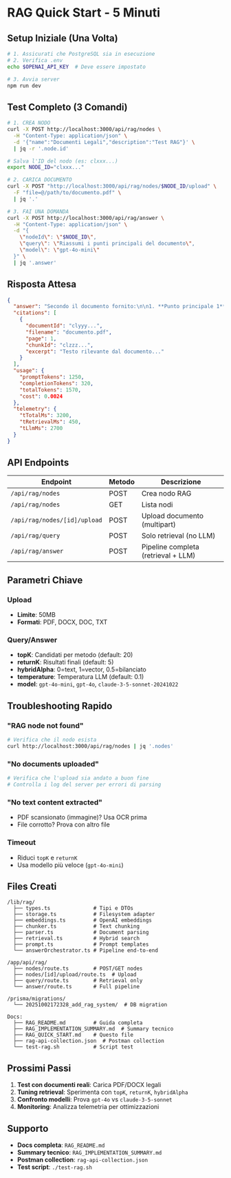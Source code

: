 # RAG Quick Start - 5 Minuti

## Setup Iniziale (Una Volta)

```bash
# 1. Assicurati che PostgreSQL sia in esecuzione
# 2. Verifica .env
echo $OPENAI_API_KEY  # Deve essere impostato

# 3. Avvia server
npm run dev
```

## Test Completo (3 Comandi)

```bash
# 1. CREA NODO
curl -X POST http://localhost:3000/api/rag/nodes \
  -H "Content-Type: application/json" \
  -d '{"name":"Documenti Legali","description":"Test RAG"}' \
  | jq -r '.node.id'

# Salva l'ID del nodo (es: clxxx...)
export NODE_ID="clxxx..."

# 2. CARICA DOCUMENTO
curl -X POST "http://localhost:3000/api/rag/nodes/$NODE_ID/upload" \
  -F "file=@/path/to/documento.pdf" \
  | jq '.'

# 3. FAI UNA DOMANDA
curl -X POST http://localhost:3000/api/rag/answer \
  -H "Content-Type: application/json" \
  -d "{
    \"nodeId\": \"$NODE_ID\",
    \"query\": \"Riassumi i punti principali del documento\",
    \"model\": \"gpt-4o-mini\"
  }" \
  | jq '.answer'
```

## Risposta Attesa

```json
{
  "answer": "Secondo il documento fornito:\n\n1. **Punto principale 1** [Doc: documento.pdf, pag: 1]\n...",
  "citations": [
    {
      "documentId": "clyyy...",
      "filename": "documento.pdf",
      "page": 1,
      "chunkId": "clzzz...",
      "excerpt": "Testo rilevante dal documento..."
    }
  ],
  "usage": {
    "promptTokens": 1250,
    "completionTokens": 320,
    "totalTokens": 1570,
    "cost": 0.0024
  },
  "telemetry": {
    "tTotalMs": 3200,
    "tRetrievalMs": 450,
    "tLlmMs": 2700
  }
}
```

## API Endpoints

| Endpoint | Metodo | Descrizione |
|----------|--------|-------------|
| `/api/rag/nodes` | POST | Crea nodo RAG |
| `/api/rag/nodes` | GET | Lista nodi |
| `/api/rag/nodes/[id]/upload` | POST | Upload documento (multipart) |
| `/api/rag/query` | POST | Solo retrieval (no LLM) |
| `/api/rag/answer` | POST | Pipeline completa (retrieval + LLM) |

## Parametri Chiave

### Upload
- **Limite**: 50MB
- **Formati**: PDF, DOCX, DOC, TXT

### Query/Answer
- **topK**: Candidati per metodo (default: 20)
- **returnK**: Risultati finali (default: 5)
- **hybridAlpha**: 0=text, 1=vector, 0.5=bilanciato
- **temperature**: Temperatura LLM (default: 0.1)
- **model**: `gpt-4o-mini`, `gpt-4o`, `claude-3-5-sonnet-20241022`

## Troubleshooting Rapido

### "RAG node not found"
```bash
# Verifica che il nodo esista
curl http://localhost:3000/api/rag/nodes | jq '.nodes'
```

### "No documents uploaded"
```bash
# Verifica che l'upload sia andato a buon fine
# Controlla i log del server per errori di parsing
```

### "No text content extracted"
- PDF scansionato (immagine)? Usa OCR prima
- File corrotto? Prova con altro file

### Timeout
- Riduci `topK` e `returnK`
- Usa modello più veloce (`gpt-4o-mini`)

## Files Creati

```
/lib/rag/
  ├── types.ts              # Tipi e DTOs
  ├── storage.ts            # Filesystem adapter
  ├── embeddings.ts         # OpenAI embeddings
  ├── chunker.ts            # Text chunking
  ├── parser.ts             # Document parsing
  ├── retrieval.ts          # Hybrid search
  ├── prompt.ts             # Prompt templates
  └── answerOrchestrator.ts # Pipeline end-to-end

/app/api/rag/
  ├── nodes/route.ts        # POST/GET nodes
  ├── nodes/[id]/upload/route.ts  # Upload
  ├── query/route.ts        # Retrieval only
  └── answer/route.ts       # Full pipeline

/prisma/migrations/
  └── 20251002172328_add_rag_system/  # DB migration

Docs:
  ├── RAG_README.md         # Guida completa
  ├── RAG_IMPLEMENTATION_SUMMARY.md  # Summary tecnico
  ├── RAG_QUICK_START.md    # Questo file
  ├── rag-api-collection.json  # Postman collection
  └── test-rag.sh           # Script test
```

## Prossimi Passi

1. **Test con documenti reali**: Carica PDF/DOCX legali
2. **Tuning retrieval**: Sperimenta con `topK`, `returnK`, `hybridAlpha`
3. **Confronto modelli**: Prova `gpt-4o` vs `claude-3-5-sonnet`
4. **Monitoring**: Analizza telemetria per ottimizzazioni

## Supporto

- **Docs completa**: `RAG_README.md`
- **Summary tecnico**: `RAG_IMPLEMENTATION_SUMMARY.md`
- **Postman collection**: `rag-api-collection.json`
- **Test script**: `./test-rag.sh`
